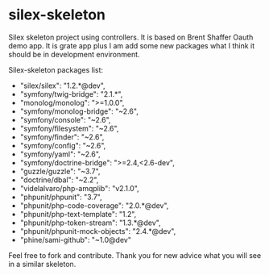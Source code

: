 silex-skeleton
==============

Silex skeleton project using controllers. It is based on Brent Shaffer Oauth demo app. It is grate app plus I am add some new packages what I think it should be in development environment.

Silex-skeleton packages list:
* "silex/silex": "1.2.*@dev",
* "symfony/twig-bridge": "2.1.*",
* "monolog/monolog": ">=1.0.0",
* "symfony/monolog-bridge": "~2.6",
* "symfony/console": "~2.6",
* "symfony/filesystem": "~2.6",
* "symfony/finder": "~2.6",
* "symfony/config": "~2.6",
* "symfony/yaml": "~2.6",
* "symfony/doctrine-bridge": ">=2.4,<2.6-dev",
* "guzzle/guzzle": "~3.7",
* "doctrine/dbal": "~2.2",
* "videlalvaro/php-amqplib": "v2.1.0",
* "phpunit/phpunit": "3.7",
* "phpunit/php-code-coverage": "2.0.*@dev",
* "phpunit/php-text-template": "1.2",
* "phpunit/php-token-stream": "1.3.*@dev",
* "phpunit/phpunit-mock-objects": "2.4.*@dev",
* "phine/sami-github": "~1.0@dev"

Feel free to fork and contribute. Thank you for new advice what you will see in a similar skeleton.

